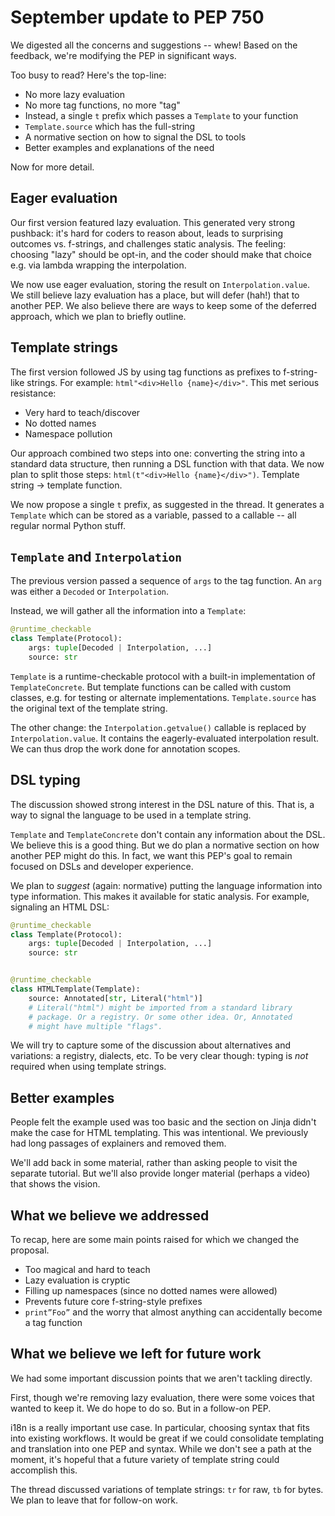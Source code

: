 # September update to PEP 750

We digested all the concerns and suggestions -- whew! Based on the feedback, we're modifying the PEP in significant
ways.

Too busy to read? Here's the top-line:

- No more lazy evaluation
- No more tag functions, no more "tag"
- Instead, a single `t` prefix which passes a `Template` to your function
- `Template.source` which has the full-string
- A normative section on how to signal the DSL to tools
- Better examples and explanations of the need

Now for more detail.

## Eager evaluation

Our first version featured lazy evaluation. This generated very strong pushback: it's hard for coders to reason about,
leads to surprising outcomes vs. f-strings, and challenges static analysis. The feeling: choosing "lazy" should be
opt-in, and the coder should make that choice e.g. via lambda wrapping the interpolation.

We now use eager evaluation, storing the result on `Interpolation.value`. We still believe lazy
evaluation has a place, but will defer (hah!) that to another PEP. We also believe there are ways to keep some of the
deferred approach, which we plan to briefly outline.

## Template strings

The first version followed JS by using tag functions as prefixes to f-string-like strings. For example:
`html"<div>Hello {name}</div>"`. This met serious resistance:

- Very hard to teach/discover
- No dotted names
- Namespace pollution

Our approach combined two steps into one: converting the string into a standard data structure, then running
a DSL function with that data. We now plan to split those steps: `html(t"<div>Hello {name}</div>")`. Template string ->
template function.

We now propose a single `t` prefix, as suggested in the thread. It generates a `Template` which can be stored as a
variable, passed to a callable -- all regular normal Python stuff.

## `Template` and `Interpolation`

The previous version passed a sequence of `args` to the tag function. An `arg` was either a `Decoded` or
`Interpolation`.

Instead, we will gather all the information into a `Template`:

```python
@runtime_checkable
class Template(Protocol):
    args: tuple[Decoded | Interpolation, ...]
    source: str
```

`Template` is a runtime-checkable protocol with a built-in implementation of `TemplateConcrete`. But template functions
can be called with custom classes, e.g. for testing or alternate implementations. `Template.source` has the original
text of the template string.

The other change: the `Interpolation.getvalue()` callable is replaced by `Interpolation.value`. It contains the
eagerly-evaluated interpolation result. We can thus drop the work done for annotation scopes.

## DSL typing

The discussion showed strong interest in the DSL nature of this. That is, a way to signal the language to be used in a
template string.

`Template` and `TemplateConcrete` don't contain any information about the DSL. We believe this is a good thing. But we
do plan a normative section on how another PEP might do this. In fact, we want this PEP's goal to remain focused on DSLs
and developer experience.

We plan to *suggest* (again: normative) putting the language information into type information. This makes it available
for static analysis. For example, signaling an HTML DSL:

```python
@runtime_checkable
class Template(Protocol):
    args: tuple[Decoded | Interpolation, ...]
    source: str


@runtime_checkable
class HTMLTemplate(Template):
    source: Annotated[str, Literal("html")]
    # Literal("html") might be imported from a standard library 
    # package. Or a registry. Or some other idea. Or, Annotated
    # might have multiple "flags".
```

We will try to capture some of the discussion about alternatives and variations: a registry, dialects, etc. To be very
clear though: typing is *not* required when using template strings.

## Better examples

People felt the example used was too basic and the section on Jinja didn't make the case for HTML
templating. This was intentional. We previously had long passages of explainers and removed them.

We'll add back in some material, rather than asking people to visit the separate tutorial. But we'll also provide longer
material (perhaps a video) that shows the vision.

## What we believe we addressed

To recap, here are some main points raised for which we changed the proposal.

- Too magical and hard to teach
- Lazy evaluation is cryptic
- Filling up namespaces (since no dotted names were allowed)
- Prevents future core f-string-style prefixes
- `print”Foo”` and the worry that almost anything can accidentally become a tag function

## What we believe we left for future work

We had some important discussion points that we aren't tackling directly.

First, though we're removing lazy evaluation, there were some voices that wanted to keep it. We do hope to do so. But in
a follow-on PEP.

i18n is a really important use case. In particular, choosing syntax that fits into existing workflows. It would be great
if we could consolidate templating and translation into one PEP and syntax. While we don't see a path at the moment,
it's hopeful that a future variety of template string could accomplish this.

The thread discussed variations of template strings: `tr` for raw, `tb` for bytes. We plan to leave that for follow-on
work.
